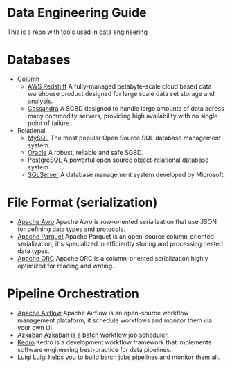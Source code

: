 Data Engineering Guide
==========================

This is a repo with tools used in data engineering

# Databases
* Column
    * [AWS Redshift](https://aws.amazon.com/redshift/) A fully-managed petabyte-scale cloud based data warehouse product designed for large scale data set storage and analysis.
    * [Cassandra](https://cassandra.apache.org/) A SGBD designed to handle large amounts of data across many commodity servers, providing high availability with no single point of failure.
* Relational
    * [MySQL](https://www.mysql.com/) The most popular Open Source SQL database management system.
    * [Oracle](https://www.oracle.com/database/) A robust, reliable and safe SGBD.
    * [PostgreSQL](https://www.postgresql.org/) A powerful open source object-relational database system.
    * [SQLServer](https://docs.microsoft.com/en-us/sql/sql-server/) A database management system developed by Microsoft.

# File Format (serialization)
* [Apache Avro](https://avro.apache.org) Apache Avro is row-oriented serialization that use JSON for defining data types and protocols.
* [Apache Parquet](https://parquet.apache.org) Apache Parquet is an open-source column-oriented serialization, it's specialized in efficiently storing and processing nested data types.
* [Apache ORC](https://orc.apache.org/) Apache ORC is a column-oriented serialization highly optimized for reading and writing.

# Pipeline Orchestration
* [Apache Airflow](https://github.com/apache/airflow) Apache Airflow is an open-source workflow management plataform, it schedule workflows and monitor them via your own UI.
* [Azkaban](https://azkaban.github.io/) Azkaban is a batch workflow job scheduler.
* [Kedro](https://github.com/quantumblacklabs/kedro) Kedro is a development workflow framework that implements software engineering best-practice for data pipelines.
* [Luigi](https://github.com/spotify/luigi) Luigi helps you to build batch jobs pipelines and monitor them all.
